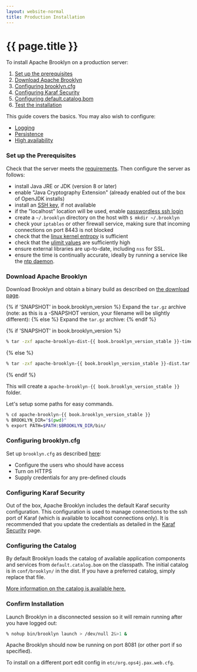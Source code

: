 ```yaml
---
layout: website-normal
title: Production Installation
---
```

# {{ page.title }}

To install Apache Brooklyn on a production server:

1. [Set up the prerequisites](#set-up-the-prerequisites)
1. [Download Apache Brooklyn](#download-apache-brooklyn)
1. [Configuring brooklyn.cfg](#configuring-brooklyncfg)
1. [Configuring Karaf Security](#configuring-karaf-security)
1. [Configuring default.catalog.bom](#configuring-the-catalog)
1. [Test the installation](#confirm-installation)

This guide covers the basics. You may also wish to configure:

* [Logging](logging.md)
* [Persistence](persistence/index.md)
* [High availability](high-availability/index.md)


### Set up the Prerequisites

Check that the server meets the [requirements](requirements.md).
Then configure the server as follows:

* install Java JRE or JDK (version 8 or later)
* enable "Java Cryptography Extension" (already enabled out of the box of OpenJDK installs)
* install an [SSH key](../locations/index.md#ssh-keys), if not available
* if the "localhost" location will be used, enable [passwordless ssh login](../locations/index.md#ssh-keys)
* create a `~/.brooklyn` directory on the host with `$ mkdir ~/.brooklyn`
* check your `iptables` or other firewall service, making sure that incoming connections on port 8443 is not blocked
* check that the [linux kernel entropy](troubleshooting/increase-entropy.md) is sufficient
* check that the [ulimit values](troubleshooting/increase-system-resource-limits.md) are sufficiently high
* ensure external libraries are up-to-date, including `nss` for SSL. 
* ensure the time is continually accurate, ideally by running a service like the [ntp daemon](http://www.ntp.org/).


### Download Apache Brooklyn

Download Brooklyn and obtain a binary build as described on [the download page]({{book.path.website}}/download/).

{% if 'SNAPSHOT' in book.brooklyn_version %}
Expand the `tar.gz` archive (note: as this is a -SNAPSHOT version, your filename will be slightly different):
{% else %}
Expand the `tar.gz` archive:
{% endif %}

{% if 'SNAPSHOT' in book.brooklyn_version %}
```bash
% tar -zxf apache-brooklyn-dist-{{ book.brooklyn_version_stable }}-timestamp-dist.tar.gz
```
{% else %}
```bash
% tar -zxf apache-brooklyn-{{ book.brooklyn_version_stable }}-dist.tar.gz
```
{% endif %}

This will create a `apache-brooklyn-{{ book.brooklyn_version_stable }}` folder.

Let's setup some paths for easy commands.

```bash
% cd apache-brooklyn-{{ book.brooklyn_version_stable }}
% BROOKLYN_DIR="$(pwd)"
% export PATH=$PATH:$BROOKLYN_DIR/bin/
```


### Configuring brooklyn.cfg

Set up `brooklyn.cfg` as described [here](configuration/brooklyn_cfg.md):

* Configure the users who should have access
* Turn on HTTPS
* Supply credentials for any pre-defined clouds

### Configuring Karaf Security

Out of the box, Apache Brooklyn includes the default Karaf security configuration.
This configuration is used to manage connections to the ssh port of Karaf
(which is available to localhost connections only).
It is recommended that you update the credentials as detailed in the
[Karaf Security](https://karaf.apache.org/manual/latest/security#_users_groups_roles_and_passwords) page.

### Configuring the Catalog

By default Brooklyn loads the catalog of available application components and services from 
`default.catalog.bom` on the classpath. The initial catalog is in `conf/brooklyn/` in the dist.
If you have a preferred catalog, simply replace that file.

[More information on the catalog is available here.](../blueprints/catalog/index.md)


### Confirm Installation

Launch Brooklyn in a disconnected session so it will remain running after you have logged out:

```bash
% nohup bin/brooklyn launch > /dev/null 2&>1 &
```

Apache Brooklyn should now be running on port 8081 (or other port if so specified).

To install on a different port edit config in `etc/org.ops4j.pax.web.cfg`.

